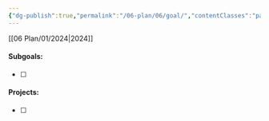 ```yaml
---
{"dg-publish":true,"permalink":"/06-plan/06/goal/","contentClasses":"page-cyan daily Wednesday","tags":["goal"],"noteIcon":"","created":"2025-01-21T01:29:03.071+10:00","updated":"2025-01-21T16:22:09.660+10:00"}
---
```


[[06 Plan/01/2024\|2024]]
#### Subgoals:
- [ ] 
#### Projects:
- [ ] 